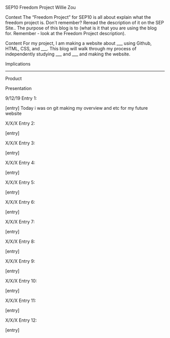 SEP10 Freedom Project
Willie Zou 

Context
The “Freedom Project” for SEP10 is all about explain what the freedom project is. Don’t remember? Reread the description of it on the SEP Site.. The purpose of this blog is to (what is it that you are using the blog for. Remember - look at the Freedom Project description).

Content
For my project, I am making a website about ___ using Github, HTML, CSS, and ___. This blog will walk through my process of independently studying ___ and ___ and making the website.

Implications
___

Product

Presentation


9/12/19 Entry 1: 

[entry]
Today i was on git making my overview and etc for my future website

X/X/X Entry 2: 

[entry]


X/X/X Entry 3: 

[entry]


X/X/X Entry 4: 

[entry]


X/X/X Entry 5: 

[entry]


X/X/X Entry 6: 

[entry]


X/X/X Entry 7: 

[entry]


X/X/X Entry 8: 

[entry]


X/X/X Entry 9: 

[entry]


X/X/X Entry 10: 

[entry]


X/X/X Entry 11: 

[entry]


X/X/X Entry 12: 

[entry]
